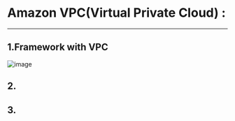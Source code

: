 # Amazon VPC(Virtual Private Cloud) : 
<hr/>

## 1.Framework with VPC
 ![image](../../../Data/AWS/img/VPC/framework_with_VPC.png)

## 2.
## 3.